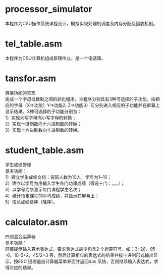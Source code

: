 # processor_simulator
本程序为CSU操作系统课程设计，模拟实现处理机调度及内存分配及回收机制。

# tel_table.asm
本程序为CSU计算机组成原理作业，是一个电话簿。

# tansfor.asm
转换功能的实现  
完成一个字母或数制之间的转化程序，主程序分别具有3种可选择的子功能，按相应的字母（X=>功能1; Y=>功能2; Z=>功能3）可分别进入相应的子功能并在屏幕上显示结果。3种可选择的子功能分别为：  
1）实现大写字母向小写字母的转换；  
2）实现十进制数向十六进制数的转换；  
3）实现十六进制数向十进制数的转换。  

# student_table.asm
学生成绩管理  
基本功能：  
1）建立学生成绩文档：设班人数为10人，学号为1~10；  
2）建立以学号为序输入学生各门功课成绩（假设三门：。。。）；  
3）以学号为序显示每门课程学生名次；  
4）统计指定课程的平均成绩，并显示在屏幕上；  
5）按总成绩排序（降序）。  

# calculator.asm
四则混合运算器  
基本功能：  
屏幕提示输入算术表达式，要求表达式最少包含2 个运算符号，如：3+2*8，9*5 -6，10-5+2，45/2+3 等，然后计算相应的表达式的结果并按十进制形式输出显示。按ESC 键则退出计算器菜单界面并返回dos 系统，否则继续输入表达式，求得对应的结果。
